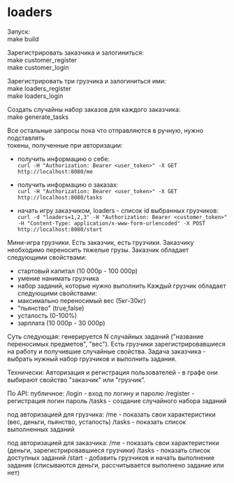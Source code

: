 # loaders

Запуск:  
make build

Зарегистрировать заказчика и залогиниться:  
    make customer_register  
    make customer_login

Зарегистрировать три грузчика и залогиниться ими:  
    make loaders_register  
    make loaders_login

Создать случайны набор заказов для каждого заказчика:  
    make generate_tasks

Все остальные запросы пока что отправляются в ручную, нужно подставлять  
токены, полученные при авторизации:  

 - получить информацию о себе:  
    `curl -H "Authorization: Bearer <user_token>" -X GET http://localhost:8080/me`

 - получить информацию о заказах:  
    `curl -H "Authorization: Bearer <user_token>" -X GET http://localhost:8080/tasks`

 - начать игру заказчиком, loaders - список id выбранных грузчиков:  
    `curl -d "loaders=1,2,3" -H "Authorization: Bearer <customer_token>" -H "Content-Type: application/x-www-form-urlencoded" -X POST http://localhost:8080/start`

Мини-игра грузчики.
Есть заказчик, есть грузчики. Заказчику необходимо переносить тяжелые грузы. 
Заказчик обладает следующими свойствами:
- стартовый капитал (10 000р - 100 000р)
- умение нанимать грузчика
- набор заданий, которые нужно выполнить
Каждый грузчик обладает следующими свойствами: 
- максимально переносимый вес (5кг-30кг)
- "пьянство" (true,false)
- усталость (0-100%)
- зарплата (10 000р - 30 000р)

Суть следующая: генерируется N случайных заданий ("название переносимых предметов", "вес"). 
Есть грузчики зарегистрировавшиеся на работу и получившие случайные свойства. 
Задача заказчика - выбрать нужный набор грузчиков и выполнить задания.

Технически:
Авторизация и регистрация пользователей - в графе они выбирают свойство "заказчик" или "грузчик".

По API:
публичное:
/login - вход по логину и паролю
/register - регистрация логин пароль
/tasks - создание случайного набора заданий

 под авторизацией для грузчика:
/me - показать свои характеристики (вес, деньги, пьянство, усталость)
/tasks - показать список выполненных заданий

 под авторизацией для заказчика:
/me - показать свои характеристики (деньги, зарегистрировавшиеся грузчики)
/tasks - показать список доступных заданий
/start - добавить грузчиков и начать выполнение задания (списываются деньги, рассчитывается выполнено задание или нет)

